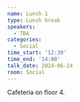```yaml
---
name: Lunch 1
type: Lunch break
speakers:
  - TBA
categories:
  - Social
time_start: '12:30'
time_end: '14:00'
talk_date: 2024-06-24
room: Social
---
```


Cafeteria on floor 4.
